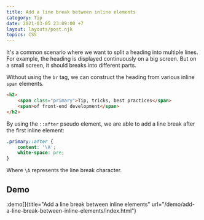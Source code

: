 ```yaml
---
title: Add a line break between inline elements
category: Tip
date: 2021-03-05 23:09:00 +7
layout: layouts/post.njk
topics: CSS
---
```


It's a common scenario where we want to split a heading into multiple lines. For example, the heading is displayed continuously on a big screen. But on a small screen, it should breaks into different parts.

Without using the `br` tag, we can construct the heading from various inline `span` elements.

```html
<h2>
    <span class="primary">Tip, tricks, best practices</span>
    <span>of front-end development</span>
</h2>
```

By using the `::after` pseudo element, we are able to add a line break after the first inline element:

```css
.primary::after {
    content: '\A';
    white-space: pre;
}
```

Where `\A` represents the line break character.

## Demo

:demo[]{title="Add a line break between inline elements" url="/demo/add-a-line-break-between-inline-elements/index.html"}
